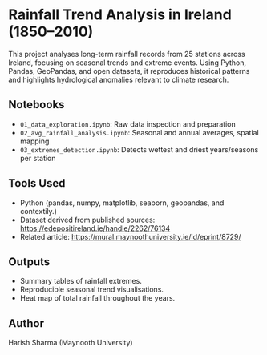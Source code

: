 # Rainfall Trend Analysis in Ireland (1850–2010)

This project analyses long-term rainfall records from 25 stations across Ireland, focusing on seasonal trends and extreme events. Using Python, Pandas, GeoPandas, and open datasets, it reproduces historical patterns and highlights hydrological anomalies relevant to climate research.

## Notebooks
- `01_data_exploration.ipynb`: Raw data inspection and preparation
- `02_avg_rainfall_analysis.ipynb`: Seasonal and annual averages, spatial mapping
- `03_extremes_detection.ipynb`: Detects wettest and driest years/seasons per station

## Tools Used
- Python (pandas, numpy, matplotlib, seaborn, geopandas, and contextily.)
- Dataset derived from published sources: https://edepositireland.ie/handle/2262/76134
- Related article: https://mural.maynoothuniversity.ie/id/eprint/8729/

## Outputs
- Summary tables of rainfall extremes.
- Reproducible seasonal trend visualisations.
- Heat map of total rainfall throughout the years.

## Author
Harish Sharma (Maynooth University)
